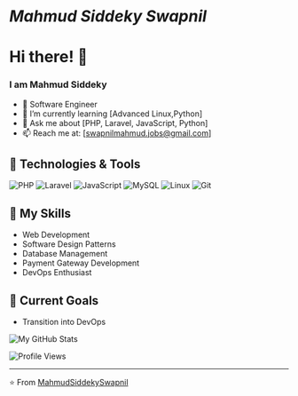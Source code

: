 <h1> <b> <i>Mahmud Siddeky Swapnil</i></b></h1>

              
# Hi there! 👋

### I am Mahmud Siddeky
- 💼 Software Engineer
- 🌱 I’m currently learning [Advanced Linux,Python]
- 💬 Ask me about [PHP, Laravel, JavaScript, Python]
- 📫 Reach me at: [swapnilmahmud.jobs@gmail.com]

## 🔧 Technologies & Tools
![PHP](https://img.shields.io/badge/-PHP-777BB4?style=flat-square&logo=php&logoColor=white)
![Laravel](https://img.shields.io/badge/-Laravel-FF2D20?style=flat-square&logo=laravel&logoColor=white)
![JavaScript](https://img.shields.io/badge/-JavaScript-F7DF1E?style=flat-square&logo=javascript&logoColor=black)
![MySQL](https://img.shields.io/badge/-MySQL-4479A1?style=flat-square&logo=mysql&logoColor=white)
![Linux](https://img.shields.io/badge/-Linux-FCC624?style=flat-square&logo=linux&logoColor=black)
![Git](https://img.shields.io/badge/-Git-F05032?style=flat-square&logo=git&logoColor=white)



## 📝 My Skills
- Web Development
- Software Design Patterns
- Database Management
- Payment Gateway Development
- DevOps Enthusiast

## 🎯 Current Goals
- Transition into DevOps

![My GitHub Stats](https://github-readme-stats.vercel.app/api?username=MahmudSiddekySwapnil&show_icons=true&theme=radical)

![Profile Views](https://komarev.com/ghpvc/?username=MahmudSiddekySwapnil)

---
⭐️ From [MahmudSiddekySwapnil](https://github.com/MahmudSiddekySwapnil)
